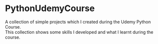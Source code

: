 # PythonUdemyCourse

A collection of simple projects which I created during the Udemy Python Course. </br>
This collection shows some skills I developed and what I learnt during the course.
